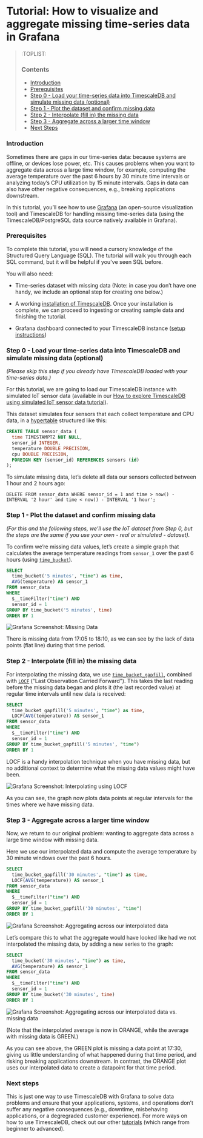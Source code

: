# Tutorial: How to visualize and aggregate missing time-series data in Grafana

>:TOPLIST:
> ### Contents
> - [Introduction](#introduction)
> - [Prerequisites](#prereqs)
> - [Step 0 - Load your time-series data into TimescaleDB and simulate 
missing data (optional)](#step0)
> - [Step 1 - Plot the dataset and confirm missing data](#step1)
> - [Step 2 - Interpolate (fill in) the missing data](#step2)
> - [Step 3 - Aggregate across a larger time window](#step3)
> - [Next Steps](#next-steps)

### Introduction [](introduction)
Sometimes there are gaps in our time-series data: because systems
are offline, or devices lose power, etc. This causes problems when you 
want to aggregate data across a large time window, for example,
computing the average temperature over the past 6 hours by 30 minute
time intervals or analyzing today’s CPU utilization by 15 minute
intervals. Gaps in data can also have other negative consequences,
e.g., breaking applications downstream.

In this tutorial, you’ll see how to use [Grafana][grafana-external]
(an open-source visualization tool) and TimescaleDB for
handling missing time-series data (using the TimescaleDB/PostgreSQL data
source natively available in Grafana).

### Prerequisites [](prereqs)
To complete this tutorial, you will need a cursory knowledge of the Structured Query 
Language (SQL). The tutorial will walk you through each SQL command, but it will be 
helpful if you've seen SQL before.

You will also need:

* Time-series dataset with missing data (Note: in case you don’t have
one handy, we include an optional step for creating one below.)

* A working [installation of TimescaleDB][install-timescale]. Once your installation 
is complete, we can proceed to ingesting or creating sample data and finishing the tutorial.

* Grafana dashboard connected to your TimescaleDB instance ([setup
instructions][get-grafana])

### Step 0 - Load your time-series data into TimescaleDB and simulate missing data (optional) [](step0)

*(Please skip this step if you already have TimescaleDB loaded with your
time-series data.)*

For this tutorial, we are going to load our TimescaleDB instance with
simulated IoT sensor data (available in our [How to explore TimescaleDB
using simulated IoT sensor data tutorial][tutorial-simulate-iot]).

This dataset simulates four sensors that each collect temperature and CPU data, in a [hypertable][docs-hypertable] structured like this:

```sql
CREATE TABLE sensor_data (
  time TIMESTAMPTZ NOT NULL,
  sensor_id INTEGER,
  temperature DOUBLE PRECISION,
  cpu DOUBLE PRECISION,
  FOREIGN KEY (sensor_id) REFERENCES sensors (id)
);
```

To simulate missing data, let’s delete all data our sensors collected between 1 hour and 2 hours ago:

```
DELETE FROM sensor_data WHERE sensor_id = 1 and time > now() - INTERVAL '2 hour' and time < now() - INTERVAL '1 hour';
```

### Step 1 - Plot the dataset and confirm missing data [](step1)

*(For this and the following steps, we’ll use the IoT dataset from Step
0, but the steps are the same if you use your own - real or simulated -
dataset).*

To confirm we’re missing data values, let’s create a simple graph that
calculates the average temperature readings from `sensor_1` over the past
6 hours (using [`time_bucket`][docs-timebucket]).

```sql
SELECT
  time_bucket('5 minutes', "time") as time,
  AVG(temperature) AS sensor_1
FROM sensor_data
WHERE
  $__timeFilter("time") AND 
  sensor_id = 1
GROUP BY time_bucket('5 minutes', time)
ORDER BY 1
```

<img class="main-content__illustration" src="https://assets.iobeam.com/images/docs/screenshots-for-tutorial-missing-data-grafana/missing-data.png" alt="Grafana Screenshot: Missing Data"/>

There is missing data from 17:05 to 18:10, as we can see by the lack of
data points (flat line) during that time period.

### Step 2 - Interpolate (fill in) the missing data [](step2)

For interpolating the missing data, we use
[`time_bucket_gapfill`][docs-timebucket-gapfill],
combined with [`LOCF`][docs-LOCF] ("Last Observation Carried Forward").
This takes the last reading before the missing data began and plots it
(the last recorded value) at regular time intervals until new data is
received:

```sql
SELECT
  time_bucket_gapfill('5 minutes', "time") as time,
  LOCF(AVG(temperature)) AS sensor_1
FROM sensor_data
WHERE
  $__timeFilter("time") AND 
  sensor_id = 1
GROUP BY time_bucket_gapfill('5 minutes', "time")
ORDER BY 1
```

LOCF is a handy interpolation technique when you have missing data, but
no additional context to determine what the missing data values might
have been.

<img class="main-content__illustration" src="https://assets.iobeam.com/images/docs/screenshots-for-tutorial-missing-data-grafana/locf.png" alt="Grafana Screenshot: Interpolating using LOCF"/>

As you can see, the graph now plots data points at regular intervals for the times where we have missing data.

### Step 3 - Aggregate across a larger time window [](step3)
Now, we return to our original problem: wanting to aggregate data across a large time window with missing data. 

Here we use our interpolated data and compute the average temperature by 30 minute windows over the past 6 hours. 

```sql
SELECT
  time_bucket_gapfill('30 minutes', "time") as time,
  LOCF(AVG(temperature)) AS sensor_1
FROM sensor_data
WHERE
  $__timeFilter("time") AND 
  sensor_id = 1
GROUP BY time_bucket_gapfill('30 minutes', "time")
ORDER BY 1
```

<img class="main-content__illustration" src="https://assets.iobeam.com/images/docs/screenshots-for-tutorial-missing-data-grafana/aggregate.png" alt="Grafana Screenshot: Aggregating across our interpolated data"/>

Let’s compare this to what the aggregate would have looked like had we
not interpolated the missing data, by adding a new series to the graph:

```sql
SELECT
  time_bucket('30 minutes', "time") as time,
  AVG(temperature) AS sensor_1
FROM sensor_data
WHERE
  $__timeFilter("time") AND 
  sensor_id = 1
GROUP BY time_bucket('30 minutes', time)
ORDER BY 1
```

<img class="main-content__illustration" src="https://assets.iobeam.com/images/docs/screenshots-for-tutorial-missing-data-grafana/aggregate_2.png" alt="Grafana Screenshot: Aggregating across our interpolated data vs. missing data"/>

(Note that the interpolated average is now in ORANGE, while the average
with missing data is GREEN.)

As you can see above, the GREEN plot is missing a data point at 17:30,
giving us little understanding of what happened during that time period,
and risking breaking applications downstream. In contrast, the ORANGE
plot uses our interpolated data to create a datapoint for that time
period.

### Next steps [](next-steps)

This is just one way to use TimescaleDB with Grafana to solve data
problems and ensure that your applications, systems, and operations
don’t  suffer any negative consequences (e.g., downtime, misbehaving
applications, or a degregraded customer experience). For more ways on
how to use TimescaleDB, check out our other [tutorials][tutorials]
(which range from beginner to advanced).

[grafana-external]: https://grafana.com/
[install-timescale]: /getting-started/installation
[get-grafana]: /tutorials/tutorial-grafana
[tutorial-simulate-iot]: /tutorials/tutorial-howto-simulate-iot-sensor-data
[docs-hypertable]: /how-to-guides/hypertables-and-chunks/
[docs-timebucket]: /api-reference/{currentVersion}/analytics/time_bucket
[docs-timebucket-gapfill]: /api-reference/{currentVersion}/analytics/time_bucket_gapfill
[docs-LOCF]: /api-reference/{currentVersion}/analytics/locf
[tutorials]: /tutorials